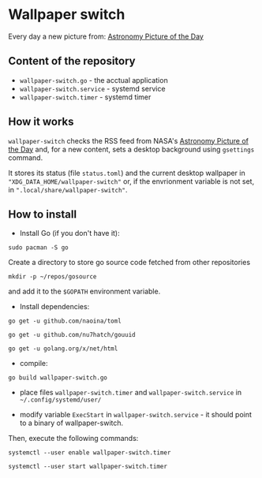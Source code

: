 # Wallpaper switch

Every day a new picture from: [Astronomy Picture of the Day](http://apod.nasa.gov/apod/astropix.html)

## Content of the repository

- `wallpaper-switch.go` - the acctual application
- `wallpaper-switch.service` - systemd service
- `wallpaper-switch.timer` - systemd timer

## How it works

`wallpaper-switch` checks the RSS feed from NASA's [Astronomy Picture of the Day](http://apod.nasa.gov/apod/astropix.html) and, for a new content, sets a desktop background using `gsettings` command.

It stores its status (file `status.toml`) and the current desktop wallpaper in `"XDG_DATA_HOME/wallpaper-switch"` or, if the envrionment variable is not set, in `".local/share/wallpaper-switch"`.

## How to install

- Install Go (if you don't have it):

`sudo pacman -S go`

Create a directory to store go source code fetched from other repositories

`mkdir -p ~/repos/gosource`

and add it to the `$GOPATH` environment variable.

- Install dependencies:

`go get -u github.com/naoina/toml`

`go get -u github.com/nu7hatch/gouuid`

`go get -u golang.org/x/net/html`

- compile:

`go build wallpaper-switch.go`

- place files `wallpaper-switch.timer` and `wallpaper-switch.service` in `~/.config/systemd/user/`

- modify variable `ExecStart` in `wallpaper-switch.service` - it should point to a binary of wallpaper-switch.

Then, execute the following commands:

`systemctl --user enable wallpaper-switch.timer`

`systemctl --user start wallpaper-switch.timer`
